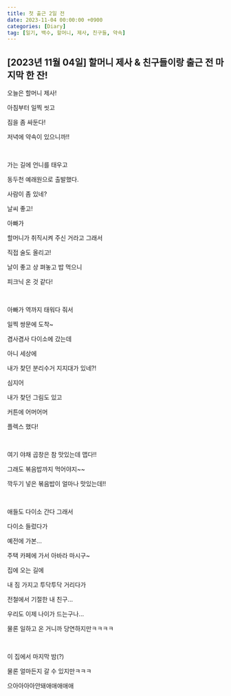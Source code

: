 ```yaml
---
title: 첫 출근 2일 전
date: 2023-11-04 00:00:00 +0900
categories: [Diary]
tag: [일기, 백수, 할머니, 제사, 친구들, 약속]
---
```


## [2023년 11월 04일] 할머니 제사 & 친구들이랑 출근 전 마지막 한 잔!

오늘은 할머니 제사!

아침부터 일찍 씻고

짐을 좀 싸둔다!

저녁에 약속이 있으니까!!

<br/>

가는 길에 언니를 태우고

동두천 예래원으로 출발했다.

사람이 좀 있네?

날씨 좋고!

아빠가

할머니가 취직시켜 주신 거라고 그래서

직접 술도 올리고!

날이 좋고 상 펴놓고 밥 먹으니

피크닉 온 것 같다!

<br/>

아빠가 역까지 태워다 줘서

일찍 쌍문에 도착~

겸사겸사 다이소에 갔는데

아니 세상에

내가 찾던 분리수거 지지대가 있네?!

심지어

내가 찾던 그림도 있고

커튼에 어머어머

플렉스 했다!

<br/>

여기 야채 곱창은 참 맛있는데 맵다!!

그래도 볶음밥까지 먹어야지~~

깍두기 넣은 볶음밥이 얼마나 맛있는데!!

<br/>

애들도 다이소 간다 그래서

다이소 들렀다가

예전에 가본...

주택 카페에 가서 아바라 마시구~

집에 오는 길에

내 짐 가지고 투닥투닥 거리다가

전철에서 기절한 내 친구...

우리도 이제 나이가 드는구나...

물론 일하고 온 거니까 당연하지만ㅋㅋㅋㅋ

<br/>

이 집에서 마지막 밤(?)

물론 얼마든지 갈 수 있지만ㅋㅋㅋ

으아아아아안돼애애애애애
